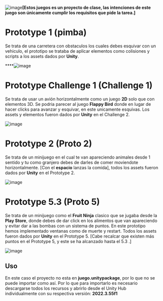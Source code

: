 ![image](https://github.com/user-attachments/assets/5cd8d401-b3de-449b-9708-06561c93ccaf)**[Estos juegos es un proyecto de clase, las intenciones de este juego son únicamente cumplir los requisitos que pide la tarea.]**

# Prototype 1 (pimba)

Se trata de una carretera con obstaculos los cuales debes esquivar con un vehiculo, el prototipo se trataba de aplicar
elementos como colisiones y scripts a los assets dados por **Unity**.

****![image](https://github.com/user-attachments/assets/a2ec992e-d29d-498c-8a9c-c1e508a6458f)


# Prototype Challenge 1 (Challenge 1)

Se trata de usar un avión horizontalmente como un juego **2D** solo que con elementos 3D. Se podria parecer al juego **Flappy Bird**
donde en lugar de hacer clicks para avanzar y esquivar, en este unicamente esquivas. Los assets y elementos fueron dados
por **Unity** en el Challenge 2.

![image](https://github.com/user-attachments/assets/d3e49af3-9ee0-4a17-9049-0a92adc2455a)


# Prototype 2 (Proto 2)

Se trata de un minijuego en el cual te van apareciendo animales desde 1 sentido y tu como granjero debes de darles de comer
moviendote horizontalmente. [Con el **espacio** lanzas la comida], todos los assets fueron dados por **Unity** en el Prototype 2.

![image](https://github.com/user-attachments/assets/54d38a53-c7e6-41da-a143-9908c268c0a4)


# Prototype 5.3 (Proto 5)

Se trata de un minijuego como el **Fruit Ninja** clasico que se jugaba desde la **Play Store**,
donde debes de dar click en los alimentos que van apareciendo y evitar dar a las bombas con un sistema de puntos.
En este prototipo hemos implementado ventanas como de muerte y restart.
Todos los assets fueron dados por **Unity** en el Prototype 5.
[Cabe recalcar que existen más puntos en el Prototype 5, y este se ha alcanzado hasta el 5.3 .]

![image](https://github.com/user-attachments/assets/413e58ec-6081-4a08-b48e-ee9caee8b69c)


## Uso

En este caso el proyecto no esta en **juego.unitypackage**, por lo que no se puede importar como así.
Por lo que para importarlo es necesario descargarse todos los recursos y abrirlo desde el Unity Hub individualmente
con su respectiva versión: **2022.3.55f1**
